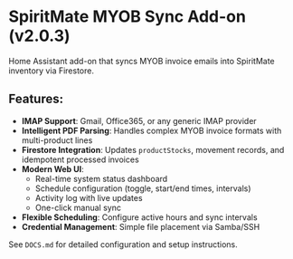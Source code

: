 # SpiritMate MYOB Sync Add-on (v2.0.3)

Home Assistant add-on that syncs MYOB invoice emails into SpiritMate inventory via Firestore.

## Features:
- **IMAP Support**: Gmail, Office365, or any generic IMAP provider
- **Intelligent PDF Parsing**: Handles complex MYOB invoice formats with multi-product lines
- **Firestore Integration**: Updates `productStocks`, movement records, and idempotent processed invoices
- **Modern Web UI**: 
  - Real-time system status dashboard
  - Schedule configuration (toggle, start/end times, intervals)
  - Activity log with live updates
  - One-click manual sync
- **Flexible Scheduling**: Configure active hours and sync intervals
- **Credential Management**: Simple file placement via Samba/SSH

See `DOCS.md` for detailed configuration and setup instructions.

[aarch64-shield]: https://img.shields.io/badge/aarch64-yes-green.svg
[amd64-shield]: https://img.shields.io/badge/amd64-yes-green.svg
[armhf-shield]: https://img.shields.io/badge/armhf-yes-green.svg
[armv7-shield]: https://img.shields.io/badge/armv7-yes-green.svg
[i386-shield]: https://img.shields.io/badge/i386-yes-green.svg
